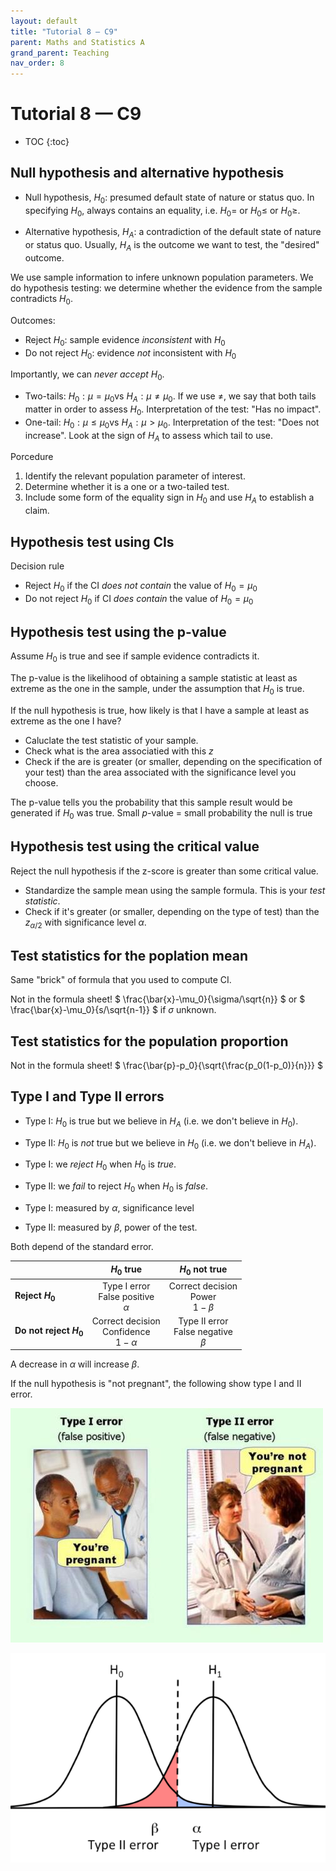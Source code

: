 ```yaml
---
layout: default
title: "Tutorial 8 — C9"
parent: Maths and Statistics A
grand_parent: Teaching
nav_order: 8
---
```


# Tutorial 8 — C9

* TOC
{:toc}

## Null hypothesis and alternative hypothesis

- Null hypothesis, $H_0$: presumed default state of nature or status quo. In specifying $H_0$, always contains an equality, i.e. $H_0 =$ or $H_0 \leq$ or $H_0 \geq$.

- Alternative hypothesis, $H_A$: a contradiction of the default state of nature or status quo. Usually, $H_A$ is the outcome we want to test, the "desired" outcome.

We use sample information to infere unknown population parameters. We do hypothesis testing: we determine whether the evidence from the sample contradicts $H_0$.

Outcomes:

- Reject $H_0$: sample evidence *inconsistent* with $H_0$
- Do not reject $H_0$: evidence *not* inconsistent with $H_0$

Importantly, we can *never accept* $H_0$.

- Two-tails: $H_0: \mu = \mu_0$vs $H_A: \mu \neq \mu_0$. If we use $\neq$, we say that both tails matter in order to assess $H_0$. Interpretation of the test: "Has no impact".
- One-tail: $H_0: \mu \leq \mu_0$vs $H_A: \mu > \mu_0$. Interpretation of the test: "Does not increase". Look at the sign of $H_A$ to assess which tail to use.

Porcedure

1. Identify the relevant population parameter of interest. 
2. Determine whether it is a one or a two-tailed test. 
3. Include some form of the equality sign in $H_0$ and use $H_A$ to establish a claim.

## Hypothesis test using CIs

Decision rule

- Reject $H_0$ if the CI *does not contain* the value of $H_0=\mu_0$
- Do not reject $H_0$ if CI *does contain* the value of $H_0 = \mu_0$

## Hypothesis test using the p-value

Assume $H_0$ is true and see if sample evidence contradicts it.

The p-value is the likelihood of obtaining a sample statistic at least as extreme as the one in the sample, under the assumption that $H_0$ is true.

If the null hypothesis is true, how likely is that I have a sample at least as extreme as the one I have? 

- Caluclate the test statistic of your sample.
- Check what is the area associatied with this $z$
- Check if the are is greater (or smaller, depending on the specification of your test) than the area associated with the significance level you choose.

The p-value tells you the probability that this sample result would be generated if $H_0$ was true. Small *p*-value = small probability the null is true 

## Hypothesis test using the critical value

Reject the null hypothesis if the z-score is greater than some critical value.

- Standardize the sample mean using the sample formula. This is your *test statistic*.
- Check if it's greater (or smaller, depending on the type of test) than the $z_{\alpha/2}$ with significance level $\alpha$.

## Test statistics for the poplation mean

Same "brick" of formula that you used to compute CI.

Not in the formula sheet! $ \frac{\bar{x}-\mu_0}{\sigma/\sqrt{n}} $ or $ \frac{\bar{x}-\mu_0}{s/\sqrt{n-1}} $ if $\sigma$ unknown.

## Test statistics for the population proportion

Not in the formula sheet! $ \frac{\bar{p}-p_0}{\sqrt{\frac{p_0(1-p_0)}{n}}} $

## Type I and Type II errors

- Type I: $H_0$ is true but we believe in $H_A$ (i.e. we don't believe in $H_0$).
- Type II: $H_0$ is *not* true but we believe in $H_0$ (i.e. we don't believe in $H_A$).

- Type I: we *reject* $H_0$ when $H_0$ is *true*.
- Type II: we *fail* to reject $H_0$ when $H_0$ is *false*.

- Type I: measured by $\alpha$, significance level
- Type II: measured by $\beta$, power of the test.

Both depend of the standard error.

|                         |                    $H_0$ true                    |                 $H_0$ not true                 |
| ----------------------- | :----------------------------------------------: | :--------------------------------------------: |
| **Reject $H_0$**        |  Type I error<br />False positive<br />$\alpha$  |   Correct decision<br />Power<br />$1-\beta$   |
| **Do not reject $H_0$** | Correct decision<br />Confidence<br />$1-\alpha$ | Type II error<br />False negative<br />$\beta$ |

A decrease in $\alpha$ will increase $\beta$.

If the null hypothesis is "not pregnant", the following show type I and II error.

![error_types](assets/pregnant.jpg)

![error_types2](assets/errors.png)

